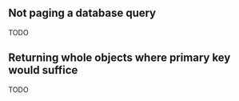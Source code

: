Not paging a database query
---------------------------

TODO

Returning whole objects where primary key would suffice
-------------------------------------------------------

TODO
